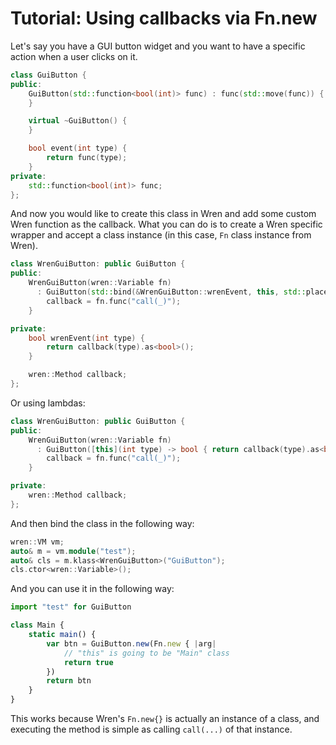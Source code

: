 # Tutorial: Using callbacks via Fn.new

Let's say you have a GUI button widget and you want to have a specific action when a user clicks on it.

```cpp
class GuiButton {
public:
    GuiButton(std::function<bool(int)> func) : func(std::move(func)) {
    }

    virtual ~GuiButton() {
    }

    bool event(int type) {
        return func(type);
    }
private:
    std::function<bool(int)> func;
};
```

And now you would like to create this class in Wren and add some custom Wren function as the callback. What you can do is to create a Wren specific wrapper and accept a class instance (in this case, `Fn` class instance from Wren).

```cpp
class WrenGuiButton: public GuiButton {
public:
    WrenGuiButton(wren::Variable fn) 
      : GuiButton(std::bind(&WrenGuiButton::wrenEvent, this, std::placeholders::_1)) {
        callback = fn.func("call(_)");
    }

private:
    bool wrenEvent(int type) {
        return callback(type).as<bool>();
    }

    wren::Method callback;
};
```

Or using lambdas:

```cpp
class WrenGuiButton: public GuiButton {
public:
    WrenGuiButton(wren::Variable fn) 
      : GuiButton([this](int type) -> bool { return callback(type).as<bool>(); }) {
        callback = fn.func("call(_)");
    }

private:
    wren::Method callback;
};
```

And then bind the class in the following way:

```cpp
wren::VM vm;
auto& m = vm.module("test");
auto& cls = m.klass<WrenGuiButton>("GuiButton");
cls.ctor<wren::Variable>();
```

And you can use it in the following way:

```js
import "test" for GuiButton

class Main {
    static main() {
        var btn = GuiButton.new(Fn.new { |arg|
            // "this" is going to be "Main" class
            return true
        })
        return btn
    }
}
```

This works because Wren's `Fn.new{}` is actually an instance of a class, and executing the method is simple as calling `call(...)` of that instance.
